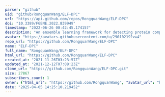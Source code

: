 ```yaml
---
parser: "github"
uid: "github/RongquanWang/ELF-DPC"
url: "https://api.github.com/repos/RongquanWang/ELF-DPC"
doi: "10.3389/FGENE.2022.839949"
timestamp: "2022-06-26 00:42:45.174157"
description: "An ensemble learning framework for detecting protein complexes from PPI networks"
avatar: "https://avatars.githubusercontent.com/u/29010219?v=4"
repo_url: "https://github.com/RongquanWang/ELF-DPC"
name: "ELF-DPC"
full_name: "RongquanWang/ELF-DPC"
html_url: "https://github.com/RongquanWang/ELF-DPC"
created_at: "2021-11-26T03:23:57Z"
updated_at: "2021-12-12T07:08:23Z"
clone_url: "https://github.com/RongquanWang/ELF-DPC.git"
size: 27867
subscribers_count: 1
owner: {"html_url": "https://github.com/RongquanWang", "avatar_url": "https://avatars.githubusercontent.com/u/29010219?v=4", "login": "RongquanWang", "type": "User"}
date: "2025-04-05 14:25:10.219452"
---
```

